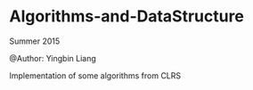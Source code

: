 # Algorithms-and-DataStructure
Summer 2015

@Author: Yingbin Liang

Implementation of some algorithms from CLRS

